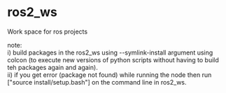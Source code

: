 # ros2_ws
Work space for ros projects

note: <br/>
i) build packages in the ros2_ws using --symlink-install argument using colcon (to execute new versions of python scripts without having to build teh packages again and again). <br/>
ii) if you get error (package not found) while running the node then run ["source install/setup.bash"] on the command line in ros2_ws. <br/>
